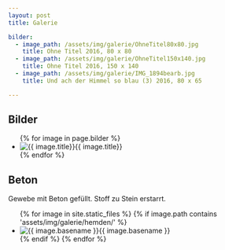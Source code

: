 ```yaml
---
layout: post
title: Galerie

bilder:
  - image_path: /assets/img/galerie/OhneTitel80x80.jpg
    title: Ohne Titel 2016, 80 x 80 
  - image_path: /assets/img/galerie/OhneTitel150x140.jpg
    title: Ohne Titel 2016, 150 x 140
  - image_path: /assets/img/galerie/IMG_1894bearb.jpg
    title: Und ach der Himmel so blau (3) 2016, 80 x 65

---
```


## Bilder

<ul class="photo-gallery">
  {% for image in page.bilder %}
    <li><img src="{{ image.image_path | prepend: site.baseurl }}" alt="{{ image.title}}"/>{{ image.title}}</li>
  {% endfor %}
</ul>

## Beton

Gewebe mit Beton gefüllt. Stoff zu Stein erstarrt.

<ul class="photo-gallery">
    {% for image in site.static_files %}
        {% if image.path contains 'assets/img/galerie/hemden/' %}
            <li><img src="{{ site.baseurl }}{{ image.path }}" alt="{{ image.basename }}" />{{ image.basename  }}</li>
        {% endif %}
    {% endfor %}
</ul>
